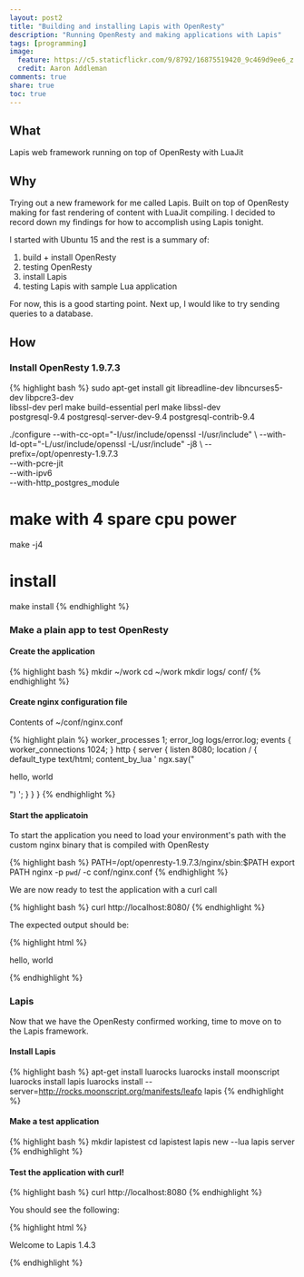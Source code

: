 ```yaml
---
layout: post2
title: "Building and installing Lapis with OpenResty"
description: "Running OpenResty and making applications with Lapis"
tags: [programming]
image:
  feature: https://c5.staticflickr.com/9/8792/16875519420_9c469d9ee6_z.jpg
  credit: Aaron Addleman
comments: true
share: true
toc: true
---
```


## What

Lapis web framework running on top of OpenResty with LuaJit

## Why

Trying out a new framework for me called Lapis. Built on top of OpenResty making for fast rendering of content with LuaJit compiling. I decided to record down my findings for how to accomplish using Lapis tonight.

I started with Ubuntu 15 and the rest is a summary of:

1. build + install OpenResty
1. testing OpenResty
1. install Lapis
1. testing Lapis with sample Lua application

For now, this is a good starting point. Next up, I would like to try sending queries to a database.

## How

### Install OpenResty 1.9.7.3

{% highlight bash %}
sudo apt-get install git libreadline-dev libncurses5-dev libpcre3-dev \
    libssl-dev perl make build-essential perl make libssl-dev \
    postgresql-9.4 postgresql-server-dev-9.4 postgresql-contrib-9.4
    
./configure --with-cc-opt="-I/usr/include/openssl -I/usr/include" \ 
--with-ld-opt="-L/usr/include/openssl -L/usr/include" -j8 \ 
--prefix=/opt/openresty-1.9.7.3 \
--with-pcre-jit \
--with-ipv6 \
--with-http_postgres_module

# make with 4 spare cpu power
make -j4
# install
make install
{% endhighlight %}

### Make a plain app to test OpenResty

#### Create the application

{% highlight bash %}
mkdir ~/work
cd ~/work
mkdir logs/ conf/
{% endhighlight %}

#### Create nginx configuration file

Contents of ~/conf/nginx.conf

{% highlight plain %}
worker_processes  1;
error_log logs/error.log;
events {
    worker_connections 1024;
}
http {
    server {
        listen 8080;
        location / {
            default_type text/html;
            content_by_lua '
                ngx.say("<p>hello, world</p>")
            ';
        }
    }
}
{% endhighlight %}

#### Start the applicatoin

To start the application you need to load your environment's path with the custom nginx binary that is compiled with OpenResty

{% highlight bash %}
PATH=/opt/openresty-1.9.7.3/nginx/sbin:$PATH
export PATH
nginx -p `pwd`/ -c conf/nginx.conf
{% endhighlight %}

We are now ready to test the application with a curl call

{% highlight bash %}
curl http://localhost:8080/
{% endhighlight %}

The expected output should be:

{% highlight html %}
<p>hello, world</p>
{% endhighlight %}

### Lapis

Now that we have the OpenResty confirmed working, time to move on to the Lapis framework.

#### Install Lapis

{% highlight bash %}
apt-get install luarocks
luarocks install moonscript
luarocks install lapis
luarocks install --server=http://rocks.moonscript.org/manifests/leafo lapis
{% endhighlight %}

#### Make a test application

{% highlight bash %}
mkdir lapistest
cd lapistest
lapis new --lua
lapis server
{% endhighlight %}

#### Test the application with curl!

{% highlight bash %}
curl http://localhost:8080
{% endhighlight %}

You should see the following:

{% highlight html %}
<!DOCTYPE HTML><html lang="en"><head><title>Lapis Page</title></head><body>Welcome to Lapis 1.4.3</body></html>
{% endhighlight %}
